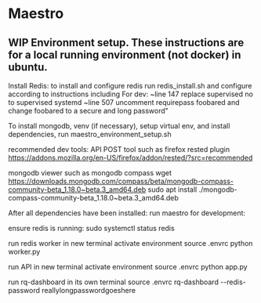 # Maestro

## WIP Environment setup.  These instructions are for a local running environment (not docker) in ubuntu.   
Install Redis:   to install and configure redis run redis_install.sh and configure according to instructions including
For dev:
~line 147 replace supervised no to supervised systemd
~line 507 uncomment requirepass foobared and change foobared to a secure and long password" 

To install mongodb, venv (if necessary), setup virtual env, and install dependencies,  run
maestro_environment_setup.sh

recommended dev tools:
API POST tool such as firefox rested plugin
https://addons.mozilla.org/en-US/firefox/addon/rested/?src=recommended

mongodb viewer such as mongodb compass
wget https://downloads.mongodb.com/compass/beta/mongodb-compass-community-beta_1.18.0~beta.3_amd64.deb
sudo apt install ./mongodb-compass-community-beta_1.18.0~beta.3_amd64.deb


After all dependencies have been installed:  run maestro for development:

ensure redis is running:
sudo systemctl status redis

run redis worker in new terminal
activate environment
source .envrc
python worker.py

run API in new terminal
activate environment
source .envrc
python app.py

run rq-dashboard in its own terminal
source .envrc
rq-dashboard --redis-password reallylongpasswordgoeshere

